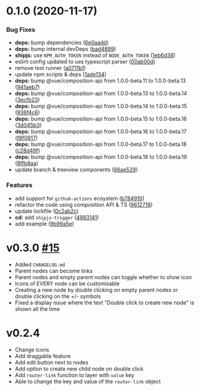 # 0.1.0 (2020-11-17)


### Bug Fixes

* **deps:** bump dependencies ([6e0aadd](https://github.com/vinayakkulkarni/v-tree/commit/6e0aaddb6d38f6c2cb07bbcb9aeb61528d0d0ff8))
* **deps:** bump internal devDeps ([bad4899](https://github.com/vinayakkulkarni/v-tree/commit/bad4899ac313d44f71e9e3cc3e06d0d486366cbb))
* **shipjs:** use `NPM_AUTH_TOKEN` instead of `NODE_AUTH_TOKEN` ([1eb6d38](https://github.com/vinayakkulkarni/v-tree/commit/1eb6d385c9a45ed37fbf44a7e5ff85ca1598dd10))
* eslint config updated to ues typescript parser ([00ab00d](https://github.com/vinayakkulkarni/v-tree/commit/00ab00dcaaeaf81225d7365cdf698280bfde2329))
* remove test runner ([a0711b1](https://github.com/vinayakkulkarni/v-tree/commit/a0711b1aca5f91eee59725effa7a4d795331f5dc))
* update npm scripts & deps ([1ade134](https://github.com/vinayakkulkarni/v-tree/commit/1ade134e3fc5248b8ea7cd9264a85b36244afcad))
* **deps:** bump @vue/composition-api from 1.0.0-beta.11 to 1.0.0-beta.13 ([941aeb7](https://github.com/vinayakkulkarni/v-tree/commit/941aeb7b3eb663d4335fe8b98a719c6fee23f606))
* **deps:** bump @vue/composition-api from 1.0.0-beta.13 to 1.0.0-beta.14 ([3ecfb23](https://github.com/vinayakkulkarni/v-tree/commit/3ecfb23e0ef3c8b57a9920a9611cb18afba278a4))
* **deps:** bump @vue/composition-api from 1.0.0-beta.14 to 1.0.0-beta.15 ([936f4c6](https://github.com/vinayakkulkarni/v-tree/commit/936f4c65fc442dc5e19bf0997297d42febae5589))
* **deps:** bump @vue/composition-api from 1.0.0-beta.15 to 1.0.0-beta.16 ([3d045b3](https://github.com/vinayakkulkarni/v-tree/commit/3d045b3913f1286ac3dcd748e29d108dd524e3e9))
* **deps:** bump @vue/composition-api from 1.0.0-beta.16 to 1.0.0-beta.17 ([f8f0917](https://github.com/vinayakkulkarni/v-tree/commit/f8f0917a09b438be0e3c6f5a72a8b0611d8ac67e))
* **deps:** bump @vue/composition-api from 1.0.0-beta.17 to 1.0.0-beta.18 ([c28d49f](https://github.com/vinayakkulkarni/v-tree/commit/c28d49f76cfefdbbcd4a32a4e768ec8b02c82823))
* **deps:** bump @vue/composition-api from 1.0.0-beta.18 to 1.0.0-beta.19 ([8ffb8aa](https://github.com/vinayakkulkarni/v-tree/commit/8ffb8aa0a41b7945633b860bfaf28afd13957e72))
* update branch & treeview components ([66ae529](https://github.com/vinayakkulkarni/v-tree/commit/66ae529b6b2534bf6c6a42ea1532b42c709f7331))


### Features

* add support for `github-actions` ecoystem ([b784910](https://github.com/vinayakkulkarni/v-tree/commit/b784910c50bf0908cf18a5c3eeca818127fbebc7))
* refactor the code using composition API & TS ([9612718](https://github.com/vinayakkulkarni/v-tree/commit/961271870d4261bdc466f27c86ffa76b076ef5d2))
* update lockfile ([0c2ab2c](https://github.com/vinayakkulkarni/v-tree/commit/0c2ab2c18d5d28056a5a1524e61835ba49a2fbad))
* **cd:** add `shipjs-trigger` ([4983141](https://github.com/vinayakkulkarni/v-tree/commit/4983141833efc85dd271c76a47f2fab5100bcf8d))
* add example ([9b99a5e](https://github.com/vinayakkulkarni/v-tree/commit/9b99a5e88686a46f18a5941ecf7e732226eed3a8))



# v0.3.0 [#15](https://github.com/ll931217/vue-treeview/pull/15)

- Added `CHANGELOG.md`
- Parent nodes can become links
- Parent nodes and empty parent nodes can toggle whether to show icon
- Icons of EVERY node can be customisable
- Creating a new node by double clicking on empty parent nodes or double clicking on the +/- symbols
- Fixed a display issue where the text "Double click to create new node" is shown all the time

# v0.2.4

- Change icons
- Add draggable feature
- Add edit button next to nodes
- Add option to create new child node on double click
- Add `router-link` function to layer with `value` key
- Able to change the key and value of the `router-link` object
